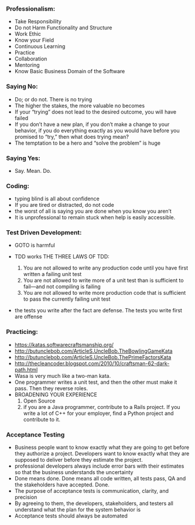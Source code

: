### Professionalism:
- Take Responsibility
- Do not Harm Functionality and Structure
- Work Ethic
- Know your Field
- Continuous Learning
- Practice
- Collaboration
- Mentoring
- Know Basic Business Domain of the Software

### Saying No:
- Do; or do not. There is no trying
- The higher the stakes, the more valuable no becomes
- If your “trying” does not lead to the desired outcome, you will have failed
- If you don’t have a new plan, if you don’t make a change to your behavior, if you do everything exactly as you would have before you promised to “try,” then what does trying mean?
- The temptation to be a hero and “solve the problem” is huge

### Saying Yes:
- Say. Mean. Do.

### Coding:
- typing blind is all about confidence
- If you are tired or distracted, do not code
- the worst of all is saying you are done when you know you aren’t
- It is unprofessional to remain stuck when help is easily accessible.

### Test Driven Development:
- GOTO is harmful
- TDD works
THE THREE LAWS OF TDD:
  1. You are not allowed to write any production code until you have first written a failing unit test
  2. You are not allowed to write more of a unit test than is sufficient to fail—and not compiling is failing
  3. You are not allowed to write more production code that is sufficient to pass the currently failing unit test

- the tests you write after the fact are defense. The tests you write first are offense

### Practicing:
- https://katas.softwarecraftsmanship.org/
- http://butunclebob.com/ArticleS.UncleBob.TheBowlingGameKata
- http://butunclebob.com/ArticleS.UncleBob.ThePrimeFactorsKata
- http://thecleancoder.blogspot.com/2010/10/craftsman-62-dark-path.html
- Wasa is very much like a two-man kata.
- One programmer writes a unit test, and then the other must make it pass. Then they reverse roles.
- BROADENING YOUR EXPERIENCE
  1. Open Source
  2. if you are a Java programmer, contribute to a Rails project. If you write a lot of C++ for your employer, find a Python project and contribute to it.

### Acceptance Testing
- Business people want to know exactly what they are going to get before they authorize a project. Developers want to know exactly what they are supposed to deliver before they estimate the project.
- professional developers always include error bars with their estimates so that the business understands the uncertainty
- Done means done. Done means all code written, all tests pass, QA and the stakeholders have accepted. Done.
- The purpose of acceptance tests is communication, clarity, and precision
- By agreeing to them, the developers, stakeholders, and testers all understand what the plan for the system behavior is
- Acceptance tests should always be automated
